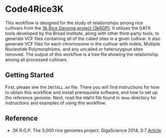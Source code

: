 # Code4Rice3K

This workflow is designed for the study of relationships among rice cultivars from the [3k Rice Genome project (3kRGP)](http://gigadb.org/dataset/200001).
It utilizes the GATK tools developed by the Broad Institute, along with other third-party tools, to generate VCF files containing all of the called sites in a given cultivar. 
It also generate VCF files for each chromosome in the cultivar with indels, Multiple Nucleotide Polymorphisms, and any uncalled or heterozygous sites removed. 
The output of this workflow is a tree file showing the relationship among all processed cultivars.

## Getting Started

First, please see the `INSTALL.md` file. 
There you will find instructions for how to obtain this workflow and install prerequisite software, and how to set up the reference genome. 
Next, read the `HOWTO` file found in `demo` directory for instructions and examples of using this workflow.  

## Reference

* 3K R.G.P. The 3,000 rice genomes project. GigaScience 2014, 3:7 
[Article](https://gigascience.biomedcentral.com/articles/10.1186/2047-217X-3-7)
